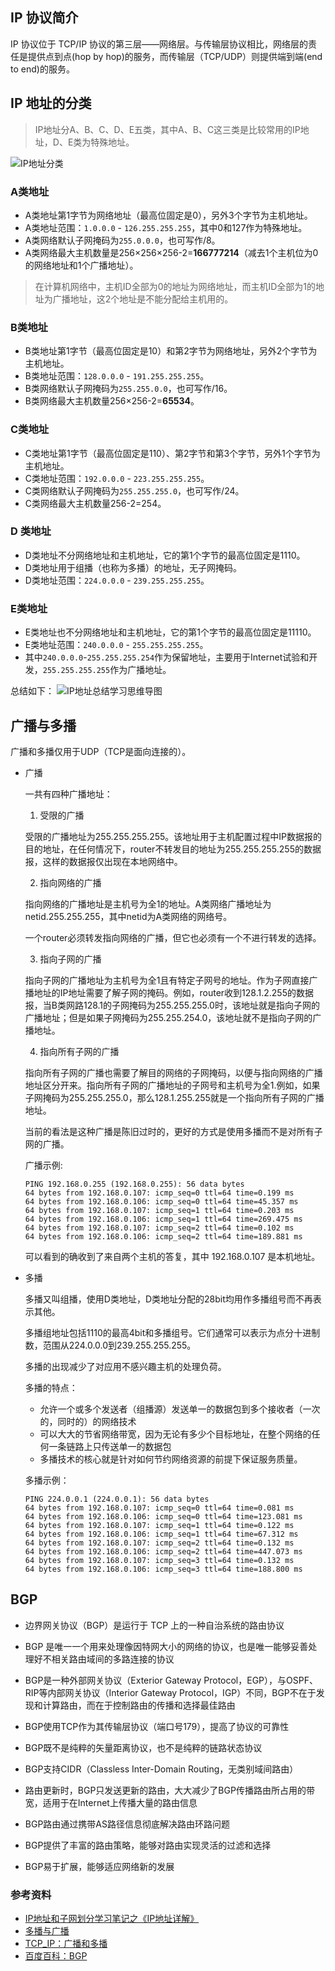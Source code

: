 ## IP 协议简介

IP 协议位于 TCP/IP 协议的第三层——网络层。与传输层协议相比，网络层的责任是提供点到点(hop by hop)的服务，而传输层（TCP/UDP）则提供端到端(end to end)的服务。

## IP 地址的分类

> IP地址分A、B、C、D、E五类，其中A、B、C这三类是比较常用的IP地址，D、E类为特殊地址。

![IP地址分类](https://s1.51cto.com/images/blog/201805/04/d8edafebca5bbbf1d5bb35cef4156026.png?x-oss-process=image/watermark,size_16,text_QDUxQ1RP5Y2a5a6i,color_FFFFFF,t_100,g_se,x_10,y_10,shadow_90,type_ZmFuZ3poZW5naGVpdGk=)


### A类地址
- A类地址第1字节为网络地址（最高位固定是0），另外3个字节为主机地址。
- A类地址范围：`1.0.0.0` - `126.255.255.255`，其中0和127作为特殊地址。
- A类网络默认子网掩码为`255.0.0.0`，也可写作/8。
- A类网络最大主机数量是256×256×256-2=**166777214**（减去1个主机位为0的网络地址和1个广播地址）。

> 在计算机网络中，主机ID全部为0的地址为网络地址，而主机ID全部为1的地址为广播地址，这2个地址是不能分配给主机用的。

### B类地址

- B类地址第1字节（最高位固定是10）和第2字节为网络地址，另外2个字节为主机地址。
- B类地址范围：`128.0.0.0` - `191.255.255.255`。
- B类网络默认子网掩码为`255.255.0.0`，也可写作/16。
- B类网络最大主机数量256×256-2=**65534**。

### C类地址

- C类地址第1字节（最高位固定是110）、第2字节和第3个字节，另外1个字节为主机地址。
- C类地址范围：`192.0.0.0` - `223.255.255.255`。
- C类网络默认子网掩码为`255.255.255.0`，也可写作/24。
- C类网络最大主机数量256-2=254。

### D 类地址

- D类地址不分网络地址和主机地址，它的第1个字节的最高位固定是1110。
- D类地址用于组播（也称为多播）的地址，无子网掩码。
- D类地址范围：`224.0.0.0` - `239.255.255.255`。

### E类地址
- E类地址也不分网络地址和主机地址，它的第1个字节的最高位固定是11110。
- E类地址范围：`240.0.0.0` - `255.255.255.255`。
- 其中`240.0.0.0`-`255.255.255.254`作为保留地址，主要用于Internet试验和开发，`255.255.255.255`作为广播地址。

总结如下：
![IP地址总结学习思维导图](https://s1.51cto.com/images/blog/202001/05/6187e6bd1d31364a8bda03f376b30351.png?x-oss-process=image/watermark,size_16,text_QDUxQ1RP5Y2a5a6i,color_FFFFFF,t_100,g_se,x_10,y_10,shadow_90,type_ZmFuZ3poZW5naGVpdGk=)

## 广播与多播

广播和多播仅用于UDP（TCP是面向连接的）。

* 广播

    一共有四种广播地址：

    1. 受限的广播

     受限的广播地址为255.255.255.255。该地址用于主机配置过程中IP数据报的目的地址，在任何情况下，router不转发目的地址为255.255.255.255的数据报，这样的数据报仅出现在本地网络中。

    2. 指向网络的广播

     指向网络的广播地址是主机号为全1的地址。A类网络广播地址为netid.255.255.255，其中netid为A类网络的网络号。

     一个router必须转发指向网络的广播，但它也必须有一个不进行转发的选择。

    3. 指向子网的广播

     指向子网的广播地址为主机号为全1且有特定子网号的地址。作为子网直接广播地址的IP地址需要了解子网的掩码。例如，router收到128.1.2.255的数据报，当B类网路128.1的子网掩码为255.255.255.0时，该地址就是指向子网的广播地址；但是如果子网掩码为255.255.254.0，该地址就不是指向子网的广播地址。

    4. 指向所有子网的广播

     指向所有子网的广播也需要了解目的网络的子网掩码，以便与指向网络的广播地址区分开来。指向所有子网的广播地址的子网号和主机号为全1.例如，如果子网掩码为255.255.255.0，那么128.1.255.255就是一个指向所有子网的广播地址。

     当前的看法是这种广播是陈旧过时的，更好的方式是使用多播而不是对所有子网的广播。

    广播示例:

    ```
    PING 192.168.0.255 (192.168.0.255): 56 data bytes
    64 bytes from 192.168.0.107: icmp_seq=0 ttl=64 time=0.199 ms
    64 bytes from 192.168.0.106: icmp_seq=0 ttl=64 time=45.357 ms
    64 bytes from 192.168.0.107: icmp_seq=1 ttl=64 time=0.203 ms
    64 bytes from 192.168.0.106: icmp_seq=1 ttl=64 time=269.475 ms
    64 bytes from 192.168.0.107: icmp_seq=2 ttl=64 time=0.102 ms
    64 bytes from 192.168.0.106: icmp_seq=2 ttl=64 time=189.881 ms
    ```

  可以看到的确收到了来自两个主机的答复，其中 192.168.0.107 是本机地址。

* 多播

    多播又叫组播，使用D类地址，D类地址分配的28bit均用作多播组号而不再表示其他。

    多播组地址包括1110的最高4bit和多播组号。它们通常可以表示为点分十进制数，范围从224.0.0.0到239.255.255.255。

    多播的出现减少了对应用不感兴趣主机的处理负荷。

    多播的特点：

    * 允许一个或多个发送者（组播源）发送单一的数据包到多个接收者（一次的，同时的）的网络技术
    * 可以大大的节省网络带宽，因为无论有多少个目标地址，在整个网络的任何一条链路上只传送单一的数据包
    * 多播技术的核心就是针对如何节约网络资源的前提下保证服务质量。

    多播示例：

    ```
    PING 224.0.0.1 (224.0.0.1): 56 data bytes
    64 bytes from 192.168.0.107: icmp_seq=0 ttl=64 time=0.081 ms
    64 bytes from 192.168.0.106: icmp_seq=0 ttl=64 time=123.081 ms
    64 bytes from 192.168.0.107: icmp_seq=1 ttl=64 time=0.122 ms
    64 bytes from 192.168.0.106: icmp_seq=1 ttl=64 time=67.312 ms
    64 bytes from 192.168.0.107: icmp_seq=2 ttl=64 time=0.132 ms
    64 bytes from 192.168.0.106: icmp_seq=2 ttl=64 time=447.073 ms
    64 bytes from 192.168.0.107: icmp_seq=3 ttl=64 time=0.132 ms
    64 bytes from 192.168.0.106: icmp_seq=3 ttl=64 time=188.800 ms
    ```

## BGP

* 边界网关协议（BGP）是运行于 TCP 上的一种自治系统的路由协议

* BGP 是唯一一个用来处理像因特网大小的网络的协议，也是唯一能够妥善处理好不相关路由域间的多路连接的协议

* BGP是一种外部网关协议（Exterior Gateway Protocol，EGP），与OSPF、RIP等内部网关协议（Interior Gateway Protocol，IGP）不同，BGP不在于发现和计算路由，而在于控制路由的传播和选择最佳路由

* BGP使用TCP作为其传输层协议（端口号179），提高了协议的可靠性

* BGP既不是纯粹的矢量距离协议，也不是纯粹的链路状态协议

* BGP支持CIDR（Classless Inter-Domain Routing，无类别域间路由）

* 路由更新时，BGP只发送更新的路由，大大减少了BGP传播路由所占用的带宽，适用于在Internet上传播大量的路由信息

* BGP路由通过携带AS路径信息彻底解决路由环路问题

* BGP提供了丰富的路由策略，能够对路由实现灵活的过滤和选择

* BGP易于扩展，能够适应网络新的发展


### 参考资料

* [IP地址和子网划分学习笔记之《IP地址详解》](https://blog.51cto.com/6930123/2112403)
* [多播与广播](http://www.cnblogs.com/Torres_fans/archive/2011/03/21/1990377.html)
* [TCP_IP：广播和多播](http://blog.sina.com.cn/s/blog_ac9fdc0b0101pw7w.html)
* [百度百科：BGP](http://baike.baidu.com/view/875886.htm?fromtitle=bgp&fromid=91408&type=syn)

